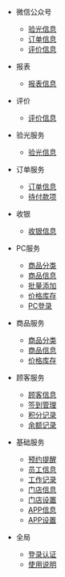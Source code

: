- 微信公众号
    - [验光信息](/微信/验光信息.md)
    - [订单信息](/微信/订单信息.md)
    - [评价信息](/微信/评价信息.md)

- 报表
    - [报表信息](/报表/报表信息.md)

- 评价
    - [评价信息](/评价/评价信息.md)

- 验光服务
    - [验光信息](/验光服务/验光信息.md)

- 订单服务
    - [订单信息](/订单服务/订单信息.md)
    - [待付款项](/订单服务/待付款项.md)

- 收银
    - [收银信息](/收银/收银信息.md)

- PC服务
    - [商品分类](/PC服务/商品分类.md)
    - [商品信息](/PC服务/商品信息.md)
    - [批量添加](/PC服务/批量添加.md)
    - [价格库存](/PC服务/价格库存.md)
    - [PC登录](/PC服务/登录.md)

- 商品服务
    - [商品分类](/商品服务/商品分类.md)
    - [商品信息](/商品服务/商品信息.md)
    - [价格库存](/商品服务/价格库存.md)

- 顾客服务
    - [顾客信息](/顾客服务/顾客信息.md)
    - [签到管理](/顾客服务/签到管理.md)
    - [积分记录](/顾客服务/积分记录.md)
    - [余额记录](/顾客服务/余额记录.md)

- 基础服务
    - [预约提醒](/基础服务/预约提醒.md)
    - [员工信息](/基础服务/员工信息.md)
    - [工作记录](/基础服务/工作记录.md)    
    - [门店信息](/基础服务/门店信息.md)
    - [门店设置](/基础服务/门店设置.md)
    - [APP信息](/基础服务/App信息.md)
    - [APP设置](/基础服务/App设置.md)

- 全局
    - [登录认证](/全局/登录认证.md)
    - [使用说明](/全局/使用说明.md)